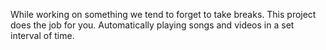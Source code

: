 
While working on something we tend to forget to take breaks.
This project does the job for you.
Automatically playing songs and videos in a set interval of time.

